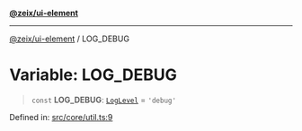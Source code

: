 [**@zeix/ui-element**](../README.md)

***

[@zeix/ui-element](../globals.md) / LOG\_DEBUG

# Variable: LOG\_DEBUG

> `const` **LOG\_DEBUG**: [`LogLevel`](../type-aliases/LogLevel.md) = `'debug'`

Defined in: [src/core/util.ts:9](https://github.com/zeixcom/ui-element/blob/051e9e1bc23b455abad71bf33880530a33e32030/src/core/util.ts#L9)
